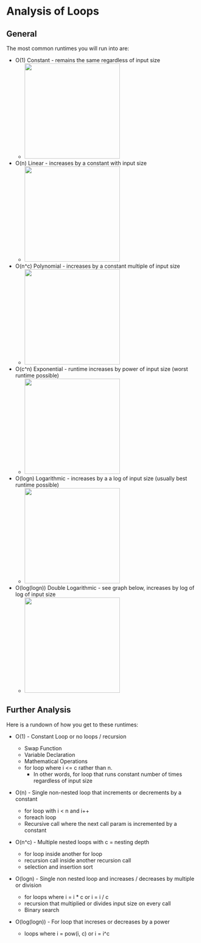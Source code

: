 # Analysis of Loops

## General
The most common runtimes you will run into are:
* O(1) Constant - remains the same regardless of input size
  * <img src="https://d30y9cdsu7xlg0.cloudfront.net/png/239044-200.png" height="250">
* O(n) Linear - increases by a constant with input size
  * <img src="https://i.stack.imgur.com/iqwyt.gif" height="250">
* O(n^c) Polynomial - increases by a constant multiple of input size
  * <img src="https://introcs.cs.princeton.edu/java/41analysis/images/standard-plot.png" height="250">
* O(c^n) Exponential - runtime increases by power of input size (worst runtime possible)
  * <img src="http://people.oregonstate.edu/~drayt/MTH251/slides/exp3.jpg" height="250">
* O(logn) Logarithmic - increases by a a log of input size (usually best runtime possible)
  * <img src="https://i.stack.imgur.com/qPNNp.png" height="250">
* O(log(logn)) Double Logarithmic - see graph below, increases by log of log of input size
  * <img src="http://cdn.cs50.net/2012/fall/lectures/3/notes3w/graph.png" height="250">

## Further Analysis
Here is a rundown of how you get to these runtimes:

* O(1) - Constant Loop or no loops / recursion
  * Swap Function
  * Variable Declaration
  * Mathematical Operations
  * for loop where i <= c rather than n.
    * In other words, for loop that runs constant number of times regardless of input size

* O(n) - Single non-nested loop that increments or decrements by a constant
  * for loop with i < n and i++
  * foreach loop
  * Recursive call where the next call param is incremented by a constant

* O(n^c) - Multiple nested loops with c = nesting depth
  * for loop inside another for loop
  * recursion call inside another recursion call
  * selection and insertion sort

* O(logn) - Single non nested loop and increases / decreases by multiple or division
  * for loops where i = i * c or i = i / c
  * recursion that multiplied or divides input size on every call
  * Binary search

* O(log(logn)) - For loop that increses or decreases by a power
  * loops where i = pow(i, c) or i = i^c